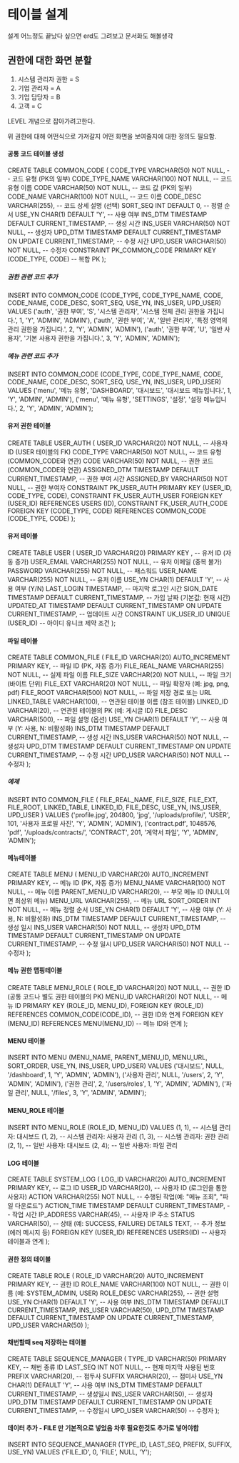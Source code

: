 
# 테이블 설계

설계 어느정도 끝났다 싶으면 erd도 그려보고 문서화도 해볼생각

## 권한에 대한 화면 분할

1. 시스템 관리자 권한 = S
2. 기업 관리자 = A
3. 기업 담당자 = B
4. 고객 = C

LEVEL 개념으로 잡아가려고한다.

위 권한에 대해 어떤식으로 가져갈지 어떤 화면을 보여줄지에 대한 정의도 필요함.


#### 공통 코드 테이블 생성
CREATE TABLE COMMON_CODE (
    CODE_TYPE         VARCHAR(50) NOT NULL,         -- 코드 유형 (PK의 일부)
    CODE_TYPE_NAME    VARCHAR(100) NOT NULL,       -- 코드 유형 이름
    CODE              VARCHAR(50) NOT NULL,        -- 코드 값 (PK의 일부)
    CODE_NAME         VARCHAR(100) NOT NULL,       -- 코드 이름
    CODE_DESC         VARCHAR(255),                -- 코드 상세 설명 (선택)
    SORT_SEQ          INT DEFAULT 0,               -- 정렬 순서
    USE_YN            CHAR(1) DEFAULT 'Y',         -- 사용 여부
    INS_DTM           TIMESTAMP DEFAULT CURRENT_TIMESTAMP, -- 생성 시간
    INS_USER          VARCHAR(50) NOT NULL,        -- 생성자
    UPD_DTM           TIMESTAMP DEFAULT CURRENT_TIMESTAMP ON UPDATE CURRENT_TIMESTAMP, -- 수정 시간
    UPD_USER          VARCHAR(50) NOT NULL,        -- 수정자
    CONSTRAINT PK_COMMON_CODE PRIMARY KEY (CODE_TYPE, CODE) -- 복합 PK
);

##### 권한 관련 코드 추가
INSERT INTO COMMON_CODE (CODE_TYPE, CODE_TYPE_NAME, CODE, CODE_NAME, CODE_DESC, SORT_SEQ, USE_YN, INS_USER, UPD_USER)
VALUES
    ('auth', '권한 부여', 'S', '시스템 관리자', '시스템 전체 관리 권한을 가집니다.', 1, 'Y', 'ADMIN', 'ADMIN'),
    ('auth', '권한 부여', 'A', '일반 관리자', '특정 영역의 관리 권한을 가집니다.', 2, 'Y', 'ADMIN', 'ADMIN'),
    ('auth', '권한 부여', 'U', '일반 사용자', '기본 사용자 권한을 가집니다.', 3, 'Y', 'ADMIN', 'ADMIN');

##### 메뉴 관련 코드 추가
INSERT INTO COMMON_CODE (CODE_TYPE, CODE_TYPE_NAME, CODE, CODE_NAME, CODE_DESC, SORT_SEQ, USE_YN, INS_USER, UPD_USER)
VALUES
    ('menu', '메뉴 유형', 'DASHBOARD', '대시보드', '대시보드 메뉴입니다.', 1, 'Y', 'ADMIN', 'ADMIN'),
    ('menu', '메뉴 유형', 'SETTINGS', '설정', '설정 메뉴입니다.', 2, 'Y', 'ADMIN', 'ADMIN');

#### 유저 권한 테이블
CREATE TABLE USER_AUTH (
    USER_ID       VARCHAR(20) NOT NULL,              -- 사용자 ID (USER 테이블의 FK)
    CODE_TYPE     VARCHAR(50) NOT NULL,        -- 코드 유형 (COMMON_CODE와 연관)
    CODE          VARCHAR(50) NOT NULL,        -- 권한 코드 (COMMON_CODE와 연관)
    ASSIGNED_DTM  TIMESTAMP DEFAULT CURRENT_TIMESTAMP, -- 권한 부여 시간
    ASSIGNED_BY   VARCHAR(50) NOT NULL,        -- 권한 부여자
    CONSTRAINT PK_USER_AUTH PRIMARY KEY (USER_ID, CODE_TYPE, CODE),
    CONSTRAINT FK_USER_AUTH_USER FOREIGN KEY (USER_ID) REFERENCES USERS (ID),
    CONSTRAINT FK_USER_AUTH_CODE FOREIGN KEY (CODE_TYPE, CODE) REFERENCES COMMON_CODE (CODE_TYPE, CODE)
);

#### 유저 테이블
CREATE TABLE USER (
    USER_ID VARCHAR(20) PRIMARY KEY ,         -- 유저 ID (자동 증가)
    USER_EMAIL VARCHAR(255) NOT NULL,         -- 유저 이메일 (중복 불가)
    PASSWORD VARCHAR(255) NOT NULL,           -- 패스워드
    USER_NAME VARCHAR(255) NOT NULL,          -- 유저 이름
    USE_YN CHAR(1) DEFAULT 'Y',               -- 사용 여부 (Y/N)
    LAST_LOGIN TIMESTAMP,                     -- 마지막 로그인 시간
    SIGN_DATE TIMESTAMP DEFAULT CURRENT_TIMESTAMP, -- 가입 날짜 (기본값: 현재 시간)
    UPDATED_AT TIMESTAMP DEFAULT CURRENT_TIMESTAMP ON UPDATE CURRENT_TIMESTAMP, -- 업데이트 시간
    CONSTRAINT UK_USER_ID UNIQUE (USER_ID) -- 아이디 유니크 제약 조건
);


#### 파일 테이블
CREATE TABLE COMMON_FILE (
    FILE_ID          VARCHAR(20) AUTO_INCREMENT PRIMARY KEY,  -- 파일 ID (PK, 자동 증가)
    FILE_REAL_NAME   VARCHAR(255) NOT NULL,              -- 실제 파일 이름
    FILE_SIZE        VARCHAR(20) NOT NULL,                   -- 파일 크기 (바이트 단위)
    FILE_EXT         VARCHAR(20) NOT NULL,              -- 파일 확장자 (예: jpg, png, pdf)
    FILE_ROOT        VARCHAR(500) NOT NULL,             -- 파일 저장 경로 또는 URL
    LINKED_TABLE     VARCHAR(100),                      -- 연관된 테이블 이름 (참조 테이블)
    LINKED_ID        VARCHAR(20),                            -- 연관된 테이블의 PK (예: 게시글 ID)
    FILE_DESC        VARCHAR(500),                      -- 파일 설명 (옵션)
    USE_YN           CHAR(1) DEFAULT 'Y',               -- 사용 여부 (Y: 사용, N: 비활성화)
    INS_DTM          TIMESTAMP DEFAULT CURRENT_TIMESTAMP, -- 생성 시간
    INS_USER         VARCHAR(50) NOT NULL,              -- 생성자
    UPD_DTM          TIMESTAMP DEFAULT CURRENT_TIMESTAMP ON UPDATE CURRENT_TIMESTAMP, -- 수정 시간
    UPD_USER         VARCHAR(50) NOT NULL               -- 수정자
);

##### 예제
INSERT INTO COMMON_FILE (
    FILE_REAL_NAME, FILE_SIZE, FILE_EXT, FILE_ROOT, LINKED_TABLE, LINKED_ID, FILE_DESC, USE_YN, INS_USER, UPD_USER
)
VALUES
    ('profile.jpg', 204800, 'jpg', '/uploads/profile/', 'USER', 101, '사용자 프로필 사진', 'Y', 'ADMIN', 'ADMIN'),
    ('contract.pdf', 1048576, 'pdf', '/uploads/contracts/', 'CONTRACT', 201, '계약서 파일', 'Y', 'ADMIN', 'ADMIN');

#### 메뉴테이블
CREATE TABLE MENU (
    MENU_ID          VARCHAR(20) AUTO_INCREMENT PRIMARY KEY,  -- 메뉴 ID (PK, 자동 증가)
    MENU_NAME        VARCHAR(100) NOT NULL,             -- 메뉴 이름
    PARENT_MENU_ID   VARCHAR(20),                            -- 부모 메뉴 ID (NULL이면 최상위 메뉴)
    MENU_URL         VARCHAR(255),                      -- 메뉴 URL
    SORT_ORDER       INT NOT NULL,                      -- 메뉴 정렬 순서
    USE_YN           CHAR(1) DEFAULT 'Y',               -- 사용 여부 (Y: 사용, N: 비활성화)
    INS_DTM          TIMESTAMP DEFAULT CURRENT_TIMESTAMP, -- 생성 일시
    INS_USER         VARCHAR(50) NOT NULL,              -- 생성자
    UPD_DTM          TIMESTAMP DEFAULT CURRENT_TIMESTAMP ON UPDATE CURRENT_TIMESTAMP, -- 수정 일시
    UPD_USER         VARCHAR(50) NOT NULL               -- 수정자
);

#### 메뉴 권한 맵핑테이블
CREATE TABLE MENU_ROLE (
    ROLE_ID          VARCHAR(20) NOT NULL,                   -- 권한 ID (공통 코드나 별도 권한 테이블의 PK)
    MENU_ID          VARCHAR(20) NOT NULL,                   -- 메뉴 ID
    PRIMARY KEY (ROLE_ID, MENU_ID),
    FOREIGN KEY (ROLE_ID) REFERENCES COMMON_CODE(CODE_ID), -- 권한 ID와 연계
    FOREIGN KEY (MENU_ID) REFERENCES MENU(MENU_ID)       -- 메뉴 ID와 연계
);

#### MENU 테이블
INSERT INTO MENU (MENU_NAME, PARENT_MENU_ID, MENU_URL, SORT_ORDER, USE_YN, INS_USER, UPD_USER)
VALUES
('대시보드', NULL, '/dashboard', 1, 'Y', 'ADMIN', 'ADMIN'),
('사용자 관리', NULL, '/users', 2, 'Y', 'ADMIN', 'ADMIN'),
('권한 관리', 2, '/users/roles', 1, 'Y', 'ADMIN', 'ADMIN'),
('파일 관리', NULL, '/files', 3, 'Y', 'ADMIN', 'ADMIN');

#### MENU_ROLE 테이블
INSERT INTO MENU_ROLE (ROLE_ID, MENU_ID)
VALUES
(1, 1), -- 시스템 관리자: 대시보드
(1, 2), -- 시스템 관리자: 사용자 관리
(1, 3), -- 시스템 관리자: 권한 관리
(2, 1), -- 일반 사용자: 대시보드
(2, 4); -- 일반 사용자: 파일 관리

#### LOG 테이블
CREATE TABLE SYSTEM_LOG (
    LOG_ID          VARCHAR(20) AUTO_INCREMENT PRIMARY KEY,  -- 로그 ID
    USER_ID         VARCHAR(20),                            -- 사용자 ID (로그인을 통한 사용자)
    ACTION          VARCHAR(255) NOT NULL,            -- 수행된 작업(예: "메뉴 조회", "파일 다운로드")
    ACTION_TIME     TIMESTAMP DEFAULT CURRENT_TIMESTAMP, -- 작업 시간
    IP_ADDRESS      VARCHAR(45),                      -- 사용자 IP 주소
    STATUS          VARCHAR(50),                      -- 상태 (예: SUCCESS, FAILURE)
    DETAILS         TEXT,                              -- 추가 정보 (에러 메시지 등)
    FOREIGN KEY (USER_ID) REFERENCES USERS(ID)         -- 사용자 테이블과 연계
);

#### 권한 정의 테이블
CREATE TABLE ROLE (
    ROLE_ID         VARCHAR(20) AUTO_INCREMENT PRIMARY KEY, -- 권한 ID
    ROLE_NAME       VARCHAR(100) NOT NULL,            -- 권한 이름 (예: SYSTEM_ADMIN, USER)
    ROLE_DESC       VARCHAR(255),                     -- 권한 설명
    USE_YN          CHAR(1) DEFAULT 'Y',              -- 사용 여부
    INS_DTM         TIMESTAMP DEFAULT CURRENT_TIMESTAMP,
    INS_USER        VARCHAR(50),
    UPD_DTM         TIMESTAMP DEFAULT CURRENT_TIMESTAMP ON UPDATE CURRENT_TIMESTAMP,
    UPD_USER        VARCHAR(50)
);

#### 채번할때 seq 저장하는 테이블
CREATE TABLE SEQUENCE_MANAGER (
    TYPE_ID       VARCHAR(50) PRIMARY KEY,  -- 채번 종류 ID
    LAST_SEQ      INT NOT NULL,          -- 현재 마지막 사용된 번호
    PREFIX        VARCHAR(20),             -- 접두사
    SUFFIX        VARCHAR(20),             -- 접미사
    USE_YN        CHAR(1) DEFAULT 'Y',     -- 사용 여부
    INS_DTM       TIMESTAMP DEFAULT CURRENT_TIMESTAMP, -- 생성일시
    INS_USER      VARCHAR(50),             -- 생성자
    UPD_DTM       TIMESTAMP DEFAULT CURRENT_TIMESTAMP ON UPDATE CURRENT_TIMESTAMP, -- 수정일시
    UPD_USER      VARCHAR(50)              -- 수정자
);

#### 데이터 추가 - FILE 만 기본적으로 넣었음 차후 필요한것도 추가로 넣어야함
INSERT INTO SEQUENCE_MANAGER (TYPE_ID, LAST_SEQ, PREFIX, SUFFIX, USE_YN) 
VALUES ('FILE_ID', 0, 'FILE', NULL, 'Y');